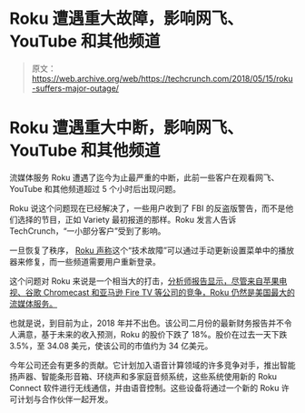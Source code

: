 # Roku 遭遇重大故障，影响网飞、YouTube 和其他频道

> 原文：<https://web.archive.org/web/https://techcrunch.com/2018/05/15/roku-suffers-major-outage/>

# Roku 遭遇重大中断，影响网飞、YouTube 和其他频道

流媒体服务 Roku 遭遇了迄今为止最严重的中断，此前一些客户在观看网飞、YouTube 和其他频道超过 5 个小时后出现问题。

Roku 说这个问题现在已经解决了，一些用户收到了 FBI 的反盗版警告，而不是他们选择的节目，正如 Variety 最初报道的那样。Roku 发言人告诉 TechCrunch，“一小部分客户”受到了影响。

一旦恢复了秩序， [Roku 声称](https://web.archive.org/web/20230325190836/https://support.roku.com/article/360004335034)这个“技术故障”可以通过手动更新设置菜单中的播放器来修复，而一些频道需要用户重新登录。

这个问题对 Roku 来说是一个相当大的打击，[分析师报告显示，尽管来自苹果电视、谷歌 Chromecast 和亚马逊 Fire TV 等公司的竞争，Roku 仍然是美国最大的流媒体服务。](https://web.archive.org/web/20230325190836/https://techcrunch.com/2017/08/23/roku-is-the-top-streaming-device-in-the-u-s-and-still-growing-report-finds/)

也就是说，到目前为止，2018 年并不出色。该公司二月份的最新财务报告并不令人满意，基于未来的收入预测，Roku 的股价下跌了 18%。股价在过去一天下跌 3.5%，至 34.08 美元，使该公司的市值约为 34 亿美元。

今年公司还会有更多的贡献。它计划加入语音计算领域的许多竞争对手，推出智能扬声器、智能条形音箱、环绕声和多家庭音频系统，这些系统使用新的 Roku Connect 软件进行无线通信，并由语音控制。这些设备将通过一个新的 Roku 许可计划与合作伙伴一起开发。